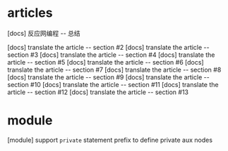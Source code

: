 # articles

[docs] 反应网编程 -- 总结

[docs] translate the article -- section #2
[docs] translate the article -- section #3
[docs] translate the article -- section #4
[docs] translate the article -- section #5
[docs] translate the article -- section #6
[docs] translate the article -- section #7
[docs] translate the article -- section #8
[docs] translate the article -- section #9
[docs] translate the article -- section #10
[docs] translate the article -- section #11
[docs] translate the article -- section #12
[docs] translate the article -- section #13

# module

[module] support `private` statement prefix to define private aux nodes

